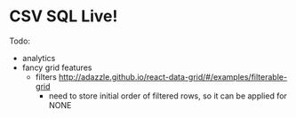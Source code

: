 # CSV SQL Live!

Todo:

- analytics
- fancy grid features
  - filters http://adazzle.github.io/react-data-grid/#/examples/filterable-grid
    - need to store initial order of filtered rows, so it can be applied for NONE